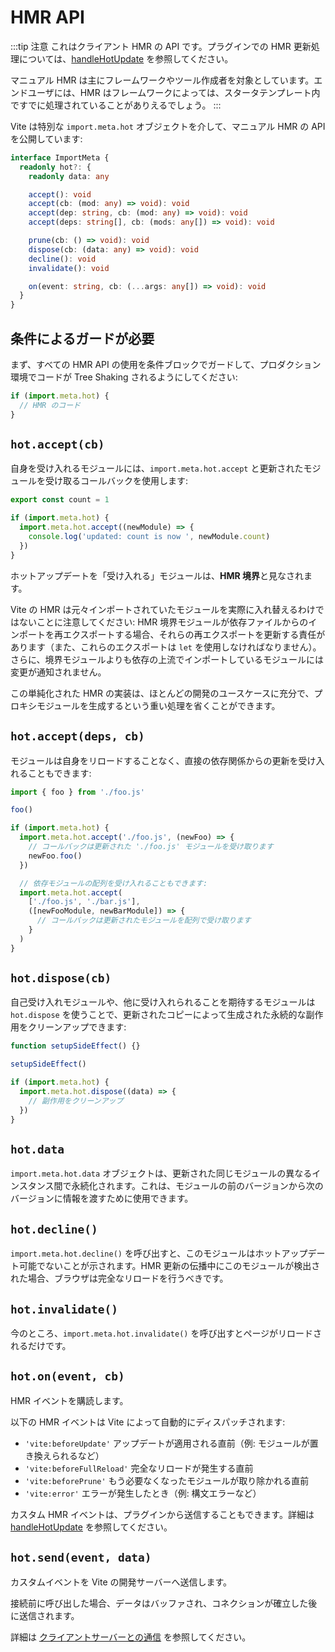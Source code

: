 # HMR API

:::tip 注意
これはクライアント HMR の API です。プラグインでの HMR 更新処理については、[handleHotUpdate](./api-plugin#handlehotupdate) を参照してください。

マニュアル HMR は主にフレームワークやツール作成者を対象としています。エンドユーザには、HMR はフレームワークによっては、スタータテンプレート内ですでに処理されていることがありえるでしょう。
:::

Vite は特別な `import.meta.hot` オブジェクトを介して、マニュアル HMR の API を公開しています:

```ts
interface ImportMeta {
  readonly hot?: {
    readonly data: any

    accept(): void
    accept(cb: (mod: any) => void): void
    accept(dep: string, cb: (mod: any) => void): void
    accept(deps: string[], cb: (mods: any[]) => void): void

    prune(cb: () => void): void
    dispose(cb: (data: any) => void): void
    decline(): void
    invalidate(): void

    on(event: string, cb: (...args: any[]) => void): void
  }
}
```

## 条件によるガードが必要

まず、すべての HMR API の使用を条件ブロックでガードして、プロダクション環境でコードが Tree Shaking されるようにしてください:

```js
if (import.meta.hot) {
  // HMR のコード
}
```

## `hot.accept(cb)`

自身を受け入れるモジュールには、`import.meta.hot.accept` と更新されたモジュールを受け取るコールバックを使用します:

```js
export const count = 1

if (import.meta.hot) {
  import.meta.hot.accept((newModule) => {
    console.log('updated: count is now ', newModule.count)
  })
}
```

ホットアップデートを「受け入れる」モジュールは、**HMR 境界**と見なされます。

Vite の HMR は元々インポートされていたモジュールを実際に入れ替えるわけではないことに注意してください: HMR 境界モジュールが依存ファイルからのインポートを再エクスポートする場合、それらの再エクスポートを更新する責任があります（また、これらのエクスポートは `let` を使用しなければなりません）。さらに、境界モジュールよりも依存の上流でインポートしているモジュールには変更が通知されません。

この単純化された HMR の実装は、ほとんどの開発のユースケースに充分で、プロキシモジュールを生成するという重い処理を省くことができます。

## `hot.accept(deps, cb)`

モジュールは自身をリロードすることなく、直接の依存関係からの更新を受け入れることもできます:

```js
import { foo } from './foo.js'

foo()

if (import.meta.hot) {
  import.meta.hot.accept('./foo.js', (newFoo) => {
    // コールバックは更新された './foo.js' モジュールを受け取ります
    newFoo.foo()
  })

  // 依存モジュールの配列を受け入れることもできます:
  import.meta.hot.accept(
    ['./foo.js', './bar.js'],
    ([newFooModule, newBarModule]) => {
      // コールバックは更新されたモジュールを配列で受け取ります
    }
  )
}
```

## `hot.dispose(cb)`

自己受け入れモジュールや、他に受け入れられることを期待するモジュールは `hot.dispose` を使うことで、更新されたコピーによって生成された永続的な副作用をクリーンアップできます:

```js
function setupSideEffect() {}

setupSideEffect()

if (import.meta.hot) {
  import.meta.hot.dispose((data) => {
    // 副作用をクリーンアップ
  })
}
```

## `hot.data`

`import.meta.hot.data` オブジェクトは、更新された同じモジュールの異なるインスタンス間で永続化されます。これは、モジュールの前のバージョンから次のバージョンに情報を渡すために使用できます。

## `hot.decline()`

`import.meta.hot.decline()` を呼び出すと、このモジュールはホットアップデート可能でないことが示されます。HMR 更新の伝播中にこのモジュールが検出された場合、ブラウザは完全なリロードを行うべきです。

## `hot.invalidate()`

今のところ、`import.meta.hot.invalidate()` を呼び出すとページがリロードされるだけです。

## `hot.on(event, cb)`

HMR イベントを購読します。

以下の HMR イベントは Vite によって自動的にディスパッチされます:

- `'vite:beforeUpdate'` アップデートが適用される直前（例: モジュールが置き換えられるなど）
- `'vite:beforeFullReload'` 完全なリロードが発生する直前
- `'vite:beforePrune'` もう必要なくなったモジュールが取り除かれる直前
- `'vite:error'` エラーが発生したとき（例: 構文エラーなど）

カスタム HMR イベントは、プラグインから送信することもできます。詳細は [handleHotUpdate](./api-plugin#handlehotupdate) を参照してください。

## `hot.send(event, data)`

カスタムイベントを Vite の開発サーバーへ送信します。

接続前に呼び出した場合、データはバッファされ、コネクションが確立した後に送信されます。

詳細は [クライアントサーバーとの通信](/guide/api-plugin.html#client-server-communication) を参照してください。
